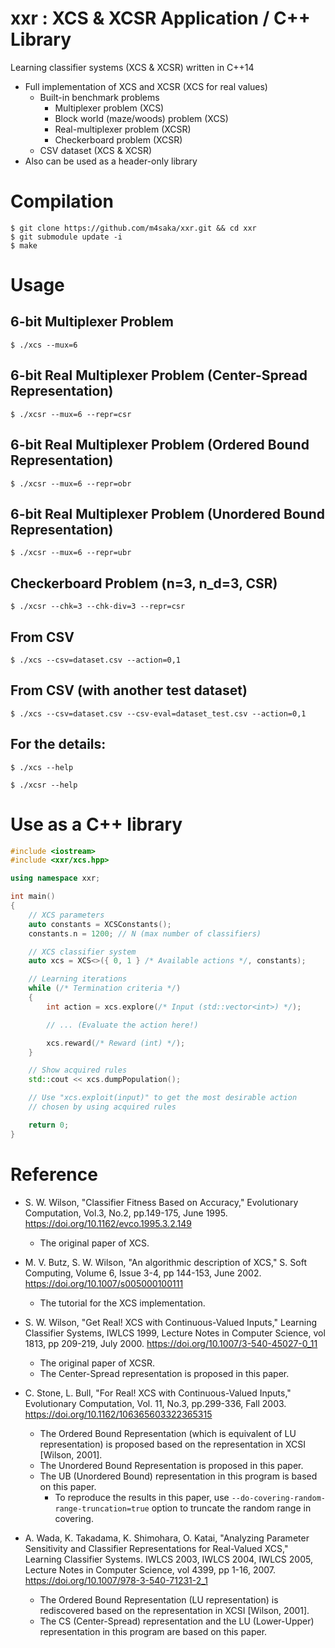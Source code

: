# **xxr** : XCS &amp; XCSR Application / C++ Library
Learning classifier systems (XCS & XCSR) written in C++14

- Full implementation of XCS and XCSR (XCS for real values)
    - Built-in benchmark problems
        - Multiplexer problem (XCS)
        - Block world (maze/woods) problem (XCS)
        - Real-multiplexer problem (XCSR)
        - Checkerboard problem (XCSR)
    - CSV dataset (XCS & XCSR)
- Also can be used as a header-only library

# Compilation
```
$ git clone https://github.com/m4saka/xxr.git && cd xxr
$ git submodule update -i
$ make
```

# Usage

## 6-bit Multiplexer Problem
```
$ ./xcs --mux=6
```

## 6-bit Real Multiplexer Problem (Center-Spread Representation)
```
$ ./xcsr --mux=6 --repr=csr
```

## 6-bit Real Multiplexer Problem (Ordered Bound Representation)
```
$ ./xcsr --mux=6 --repr=obr
```

## 6-bit Real Multiplexer Problem (Unordered Bound Representation)
```
$ ./xcsr --mux=6 --repr=ubr
```

## Checkerboard Problem (n=3, n_d=3, CSR)
```
$ ./xcsr --chk=3 --chk-div=3 --repr=csr
```

## From CSV
```
$ ./xcs --csv=dataset.csv --action=0,1
```

## From CSV (with another test dataset)
```
$ ./xcs --csv=dataset.csv --csv-eval=dataset_test.csv --action=0,1
```

## For the details:
```
$ ./xcs --help
```
```
$ ./xcsr --help
```

# Use as a C++ library
```cpp
#include <iostream>
#include <xxr/xcs.hpp>

using namespace xxr;

int main()
{
    // XCS parameters
    auto constants = XCSConstants();
    constants.n = 1200; // N (max number of classifiers)

    // XCS classifier system
    auto xcs = XCS<>({ 0, 1 } /* Available actions */, constants);

    // Learning iterations
    while (/* Termination criteria */)
    {
        int action = xcs.explore(/* Input (std::vector<int>) */);

        // ... (Evaluate the action here!)

        xcs.reward(/* Reward (int) */);
    }

    // Show acquired rules
    std::cout << xcs.dumpPopulation();

    // Use "xcs.exploit(input)" to get the most desirable action
    // chosen by using acquired rules

    return 0;
}

```

# Reference

- S. W. Wilson, "Classifier Fitness Based on Accuracy," Evolutionary Computation, Vol.3, No.2, pp.149-175, June 1995. https://doi.org/10.1162/evco.1995.3.2.149
    - The original paper of XCS.
- M. V. Butz, S. W. Wilson, "An algorithmic description of XCS," S. Soft Computing, Volume 6, Issue 3-4, pp 144-153, June 2002. https://doi.org/10.1007/s005000100111
    - The tutorial for the XCS implementation.
- S. W. Wilson, "Get Real! XCS with Continuous-Valued Inputs," Learning Classifier Systems, IWLCS 1999, Lecture Notes in Computer Science, vol 1813, pp 209-219, July 2000. https://doi.org/10.1007/3-540-45027-0_11
    - The original paper of XCSR.
    - The Center-Spread representation is proposed in this paper.
- C. Stone, L. Bull, "For Real! XCS with Continuous-Valued Inputs," Evolutionary Computation, Vol. 11, No.3, pp.299-336, Fall 2003. https://doi.org/10.1162/106365603322365315
    - The Ordered Bound Representation (which is equivalent of LU representation) is proposed based on the representation in XCSI [Wilson, 2001].
    - The Unordered Bound Representation is proposed in this paper.
    - The UB (Unordered Bound) representation in this program is based on this paper.
        - To reproduce the results in this paper, use `--do-covering-random-range-truncation=true` option to truncate the random range in covering.

- A. Wada, K. Takadama, K. Shimohara, O. Katai, "Analyzing Parameter Sensitivity and Classifier Representations for Real-Valued XCS," Learning Classifier Systems. IWLCS 2003, IWLCS 2004, IWLCS 2005, Lecture Notes in Computer Science, vol 4399, pp 1-16, 2007. https://doi.org/10.1007/978-3-540-71231-2_1
    - The Ordered Bound Representation (LU representation) is rediscovered based on the representation in XCSI [Wilson, 2001].
    - The CS (Center-Spread) representation and the LU (Lower-Upper) representation in this program are based on this paper.
